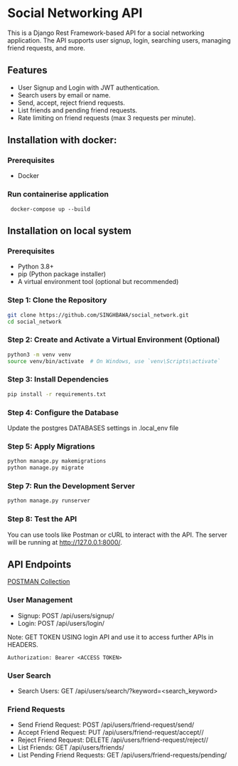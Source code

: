 # Social Networking API

This is a Django Rest Framework-based API for a social networking application. The API supports user signup, login, searching users, managing friend requests, and more.

## Features

- User Signup and Login with JWT authentication.
- Search users by email or name.
- Send, accept, reject friend requests.
- List friends and pending friend requests.
- Rate limiting on friend requests (max 3 requests per minute).



## Installation with docker:

### Prerequisites
- Docker

### Run containerise application
```commandline
 docker-compose up --build
```

## Installation on local system

### Prerequisites

- Python 3.8+
- pip (Python package installer)
- A virtual environment tool (optional but recommended)

### Step 1: Clone the Repository

```bash
git clone https://github.com/SINGHBAWA/social_network.git
cd social_network
```

### Step 2: Create and Activate a Virtual Environment (Optional)
```bash
python3 -m venv venv
source venv/bin/activate  # On Windows, use `venv\Scripts\activate`
```


### Step 3: Install Dependencies
```bash
pip install -r requirements.txt
```

### Step 4: Configure the Database
Update the postgres DATABASES settings in .local_env file

### Step 5: Apply Migrations
```bash
python manage.py makemigrations
python manage.py migrate
```

### Step 7: Run the Development Server
```bash
python manage.py runserver
```

### Step 8: Test the API
You can use tools like Postman or cURL to interact with the API. The server will be running at http://127.0.0.1:8000/.


## API Endpoints
[POSTMAN Collection](Social_media_app.postman_collection.json)

### User Management
- Signup: POST /api/users/signup/
- Login: POST /api/users/login/

Note: GET TOKEN USING login API and use it to access further APIs in HEADERS.
```
Authorization: Bearer <ACCESS TOKEN>
```

### User Search
- Search Users: GET /api/users/search/?keyword=<search_keyword>

### Friend Requests
- Send Friend Request: POST /api/users/friend-request/send/
- Accept Friend Request: PUT /api/users/friend-request/accept/<pk>/
- Reject Friend Request: DELETE /api/users/friend-request/reject/<pk>/
- List Friends: GET /api/users/friends/
- List Pending Friend Requests: GET /api/users/friend-requests/pending/



